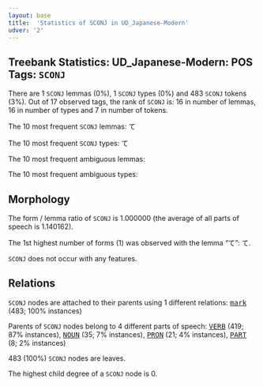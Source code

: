 ```yaml
---
layout: base
title:  'Statistics of SCONJ in UD_Japanese-Modern'
udver: '2'
---
```


## Treebank Statistics: UD_Japanese-Modern: POS Tags: `SCONJ`

There are 1 `SCONJ` lemmas (0%), 1 `SCONJ` types (0%) and 483 `SCONJ` tokens (3%).
Out of 17 observed tags, the rank of `SCONJ` is: 16 in number of lemmas, 16 in number of types and 7 in number of tokens.

The 10 most frequent `SCONJ` lemmas: て

The 10 most frequent `SCONJ` types:  て

The 10 most frequent ambiguous lemmas: 

The 10 most frequent ambiguous types:  



## Morphology

The form / lemma ratio of `SCONJ` is 1.000000 (the average of all parts of speech is 1.140162).

The 1st highest number of forms (1) was observed with the lemma “て”: て.

`SCONJ` does not occur with any features.


## Relations

`SCONJ` nodes are attached to their parents using 1 different relations: <tt><a href="ja_modern-dep-mark.html">mark</a></tt> (483; 100% instances)

Parents of `SCONJ` nodes belong to 4 different parts of speech: <tt><a href="ja_modern-pos-VERB.html">VERB</a></tt> (419; 87% instances), <tt><a href="ja_modern-pos-NOUN.html">NOUN</a></tt> (35; 7% instances), <tt><a href="ja_modern-pos-PRON.html">PRON</a></tt> (21; 4% instances), <tt><a href="ja_modern-pos-PART.html">PART</a></tt> (8; 2% instances)

483 (100%) `SCONJ` nodes are leaves.

The highest child degree of a `SCONJ` node is 0.

